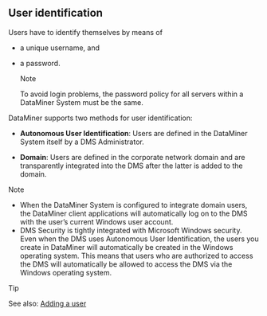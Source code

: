 ## User identification

Users have to identify themselves by means of

- a unique username, and

- a password.

    > [!NOTE]
    > To avoid login problems, the password policy for all servers within a DataMiner System must be the same. 

DataMiner supports two methods for user identification:

- **Autonomous User Identification**: Users are defined in the DataMiner System itself by a DMS Administrator.

- **Domain**: Users are defined in the corporate network domain and are transparently integrated into the DMS after the latter is added to the domain.

> [!NOTE]
> -  When the DataMiner System is configured to integrate domain users, the DataMiner client applications will automatically log on to the DMS with the user’s current Windows user account.
> -  DMS Security is tightly integrated with Microsoft Windows security. Even when the DMS uses Autonomous User Identification, the users you create in DataMiner will automatically be created in the Windows operating system. This means that users who are authorized to access the DMS will automatically be allowed to access the DMS via the Windows operating system.

> [!TIP]
> See also:
> [Adding a user](Adding_a_user.md)

